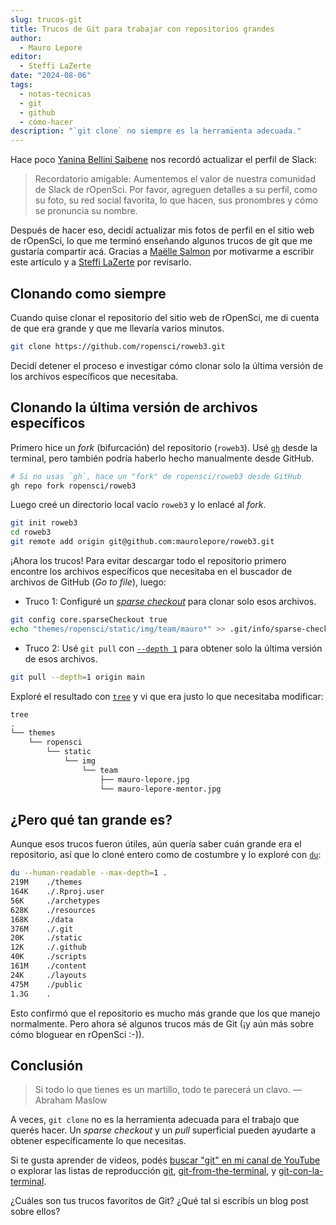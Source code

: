 ```yaml
---
slug: trucos-git
title: Trucos de Git para trabajar con repositorios grandes
author:
  - Mauro Lepore
editor:
  - Steffi LaZerte
date: "2024-08-06"
tags:
  - notas-tecnicas
  - git
  - github
  - cómo-hacer
description: "`git clone` no siempre es la herramienta adecuada."
---
```


Hace poco [Yanina Bellini Saibene](/author/yanina-bellini-saibene/) nos recordó actualizar el perfil de Slack:

> Recordatorio amigable: Aumentemos el valor de nuestra comunidad de Slack de rOpenSci. Por favor, agreguen detalles a su perfil, como su foto, su red social favorita, lo que hacen, sus pronombres y cómo se pronuncia su nombre.

Después de hacer eso, decidí actualizar mis fotos de perfil en el sitio web de rOpenSci, lo que me terminó enseñando algunos trucos de git que me gustaría compartir acá. Gracias a [Maëlle Salmon](/author/ma%C3%ABlle-salmon/) por motivarme a escribir este artículo y a [Steffi LaZerte](/author/steffi-lazerte/) por revisarlo.

## Clonando como siempre

Cuando quise clonar el repositorio del sitio web de rOpenSci, me di cuenta de que era grande y que me llevaría varios minutos.

```bash
git clone https://github.com/ropensci/roweb3.git
```

Decidí detener el proceso e investigar cómo clonar solo la última versión de los archivos específicos que necesitaba.

## Clonando la última versión de archivos específicos

Primero hice un *fork* (bifurcación) del repositorio (`roweb3`). Usé [`gh`](https://cli.github.com/) desde la terminal, pero también podría haberlo hecho manualmente desde GitHub.

```bash
# Si no usas `gh`, hace un "fork" de ropensci/roweb3 desde GitHub
gh repo fork ropensci/roweb3
```

Luego creé un directorio local vacío `roweb3` y lo enlacé al *fork*.

```bash
git init roweb3
cd roweb3
git remote add origin git@github.com:maurolepore/roweb3.git
```

¡Ahora los trucos! Para evitar descargar todo el repositorio primero encontre los archivos específicos que necesitaba en el buscador de archivos de GitHub (*Go to file*), luego:

* Truco 1: Configuré un [*sparse checkout*](https://git-scm.com/docs/git-sparse-checkout) para clonar solo esos archivos.

```bash
git config core.sparseCheckout true
echo "themes/ropensci/static/img/team/mauro*" >> .git/info/sparse-checkout
```

* Truco 2: Usé `git pull` con [`--depth 1`](https://git-scm.com/docs/git-pull#Documentation/git-pull.txt---depthltdepthgt) para obtener solo la última versión de esos archivos.

```bash
git pull --depth=1 origin main
```

Exploré el resultado con [`tree`](https://manpages.ubuntu.com/manpages/bionic/man1/tree.1.html) y vi que era justo lo que necesitaba modificar:

```bash
tree
.
└── themes
    └── ropensci
        └── static
            └── img
                └── team
                    ├── mauro-lepore.jpg
                    └── mauro-lepore-mentor.jpg
```

## ¿Pero qué tan grande es?

Aunque esos trucos fueron útiles, aún quería saber cuán grande era el repositorio, así que lo cloné entero como de costumbre y lo exploré con [`du`](https://manpages.ubuntu.com/manpages/bionic/man1/du.1.html):

```bash
du --human-readable --max-depth=1 .
219M    ./themes
164K    ./.Rproj.user
56K     ./archetypes
628K    ./resources
168K    ./data
376M    ./.git
20K     ./static
12K     ./.github
40K     ./scripts
161M    ./content
24K     ./layouts
475M    ./public
1.3G    .
```

Esto confirmó que el repositorio es mucho más grande que los que manejo normalmente. Pero ahora sé algunos trucos más de Git (¡y aún más sobre cómo bloguear en rOpenSci :-)).

## Conclusión

> Si todo lo que tienes es un martillo, todo te parecerá un clavo. — Abraham Maslow

A veces, `git clone` no es la herramienta adecuada para el trabajo que querés hacer. Un *sparse checkout* y un *pull* superficial pueden ayudarte a obtener específicamente lo que necesitas.

Si te gusta aprender de videos, podés [buscar "git" en mi canal de YouTube](https://www.youtube.com/leporemauro/search?query=git) o explorar las listas de reproducción [git](https://www.youtube.com/playlist?list=PLvgdJdJDL-AOHkwiaMvYhPKVjiD9vzZIo), [git-from-the-terminal](https://www.youtube.com/playlist?list=PLvgdJdJDL-AMyv06bsXoXkGmxmaV9U6Ts), y [git-con-la-terminal](https://www.youtube.com/playlist?list=PLvgdJdJDL-APwLSt89PJgI72UGVNUjOKl).

¿Cuáles son tus trucos favoritos de Git? ¿Qué tal si escribís un blog post sobre ellos?
